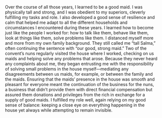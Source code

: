 Over the course of all those years, I learned to be a good maid. I was physically tall and strong, and I was obedient to my superiors, cleverly fulfilling my tasks and role. I also developed a good sense of resilience and calm that helped me adapt to all the different households and circumstances I encountered during these years. I learned how to become just like the people I worked for: how to talk like them, behave like them, look at things like them, solve problems like them. I distanced myself more and more from my own family background. They still called me “tall Salma,” often continuing the sentence with “our good, strong maid.” Two of the convent’s nuns regularly visited the house where I worked, checking on us maids and helping solve any problems that arose. Because they never heard any complaints about me, they began entrusting me with the responsibility of solving small problems in the house myself—mediating any disagreements between us maids, for example, or between the family and the maids. Ensuring that the maids’ presence in the house was smooth and pleasant for everyone meant the continuation of the business for the nuns, a business that didn’t provide them with direct financial compensation but assured them donations and privileges from the rich in exchange for a supply of good maids. I fulfilled my role well, again relying on my good sense of balance: keeping a close eye on everything happening in the house yet always while attempting to remain invisible.
